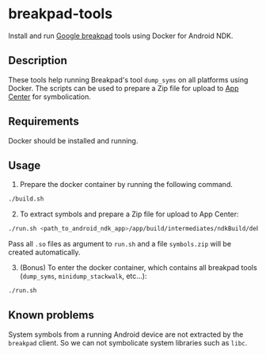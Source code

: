 # breakpad-tools
Install and run [Google breakpad](https://chromium.googlesource.com/breakpad/breakpad/) tools using Docker for Android NDK.

## Description
These tools help running Breakpad's tool `dump_syms` on all platforms using Docker.
The scripts can be used to prepare a Zip file for upload to [App Center](https://appcenter.ms) for symbolication.

## Requirements
Docker should be installed and running.

## Usage
1. Prepare the docker container by running the following command.
```bash
./build.sh
```

2. To extract symbols and prepare a Zip file for upload to App Center:
```bash
./run.sh <path_to_android_ndk_app>/app/build/intermediates/ndkBuild/debug/obj/local/*/*.so
```
Pass all `.so` files as argument to `run.sh` and a file `symbols.zip` will be created automatically.

3. (Bonus) To enter the docker container, which contains all breakpad tools (`dump_syms`, `minidump_stackwalk`, etc...):
```bash
./run.sh
```

## Known problems
System symbols from a running Android device are not extracted by the `breakpad` client. So we can not symbolicate system libraries such as `libc`.
